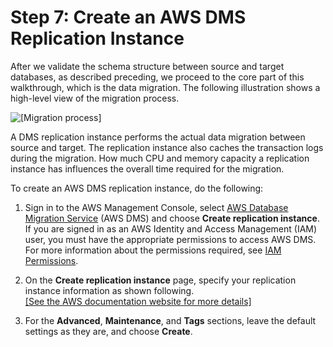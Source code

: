 # Step 7: Create an AWS DMS Replication Instance<a name="chap-rdsoracle2aurora.steps.createreplicationinstance"></a>

After we validate the schema structure between source and target databases, as described preceding, we proceed to the core part of this walkthrough, which is the data migration\. The following illustration shows a high\-level view of the migration process\.

![\[Migration process\]](http://docs.aws.amazon.com/dms/latest/sbs/images/datarep-conceptual2.png)

A DMS replication instance performs the actual data migration between source and target\. The replication instance also caches the transaction logs during the migration\. How much CPU and memory capacity a replication instance has influences the overall time required for the migration\.

To create an AWS DMS replication instance, do the following:

1. Sign in to the AWS Management Console, select [AWS Database Migration Service](https://console.aws.amazon.com/dms/v2) \(AWS DMS\) and choose **Create replication instance**\. If you are signed in as an AWS Identity and Access Management \(IAM\) user, you must have the appropriate permissions to access AWS DMS\. For more information about the permissions required, see [IAM Permissions](https://docs.aws.amazon.com/dms/latest/userguide/CHAP_Security.html#CHAP_Security.IAMPermissions)\.

1. On the **Create replication instance** page, specify your replication instance information as shown following\.    
[\[See the AWS documentation website for more details\]](http://docs.aws.amazon.com/dms/latest/sbs/chap-rdsoracle2aurora.steps.createreplicationinstance.html)

1. For the **Advanced**, **Maintenance**, and **Tags** sections, leave the default settings as they are, and choose **Create**\.